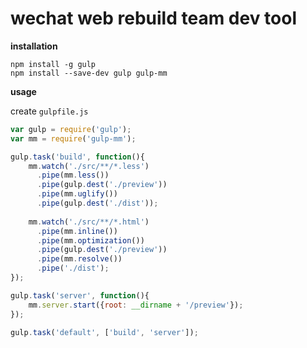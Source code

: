 wechat web rebuild team dev tool
==

**installation**

```shell
npm install -g gulp
npm install --save-dev gulp gulp-mm
```

**usage**

create `gulpfile.js`

```javascript
var gulp = require('gulp');
var mm = require('gulp-mm');

gulp.task('build', function(){
    mm.watch('./src/**/*.less')
      .pipe(mm.less())
      .pipe(gulp.dest('./preview'))
      .pipe(mm.uglify())
      .pipe(gulp.dest('./dist'));
      
    mm.watch('./src/**/*.html')
      .pipe(mm.inline())
      .pipe(mm.optimization())
      .pipe(gulp.dest('./preview'))
      .pipe(mm.resolve())
      .pipe('./dist');
});

gulp.task('server', function(){
    mm.server.start({root: __dirname + '/preview'});
});

gulp.task('default', ['build', 'server']);
```
